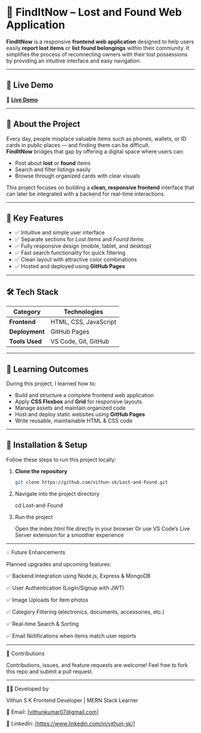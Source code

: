 # 🧭 FindItNow – Lost and Found Web Application

**FindItNow** is a responsive **frontend web application** designed to help users easily **report lost items** or **list found belongings** within their community. It simplifies the process of reconnecting owners with their lost possessions by providing an intuitive interface and easy navigation.

---

## 🚀 Live Demo
🔗 **[Live Demo](https://vithun-sk.github.io/Lost-and-Found/)**

---

## 📖 About the Project

Every day, people misplace valuable items such as phones, wallets, or ID cards in public places — and finding them can be difficult.  
**FindItNow** bridges that gap by offering a digital space where users can:

- Post about **lost** or **found** items  
- Search and filter listings easily  
- Browse through organized cards with clear visuals  

This project focuses on building a **clean, responsive frontend** interface that can later be integrated with a backend for real-time interactions.

---

## 🧩 Key Features

- ✅ Intuitive and simple user interface  
- ✅ Separate sections for *Lost Items* and *Found Items*  
- ✅ Fully responsive design (mobile, tablet, and desktop)  
- ✅ Fast search functionality for quick filtering  
- ✅ Clean layout with attractive color combinations  
- ✅ Hosted and deployed using **GitHub Pages**  

---

## 🛠️ Tech Stack

| Category | Technologies |
|-----------|--------------|
| **Frontend** | HTML, CSS, JavaScript |
| **Deployment** | GitHub Pages |
| **Tools Used** | VS Code, Git, GitHub |

---

## 🧠 Learning Outcomes

During this project, I learned how to:

- Build and structure a complete frontend web application  
- Apply **CSS Flexbox** and **Grid** for responsive layouts  
- Manage assets and maintain organized code  
- Host and deploy static websites using **GitHub Pages**  
- Write reusable, maintainable HTML & CSS code  

---

## 🧰 Installation & Setup

Follow these steps to run this project locally:

1. **Clone the repository**
   ```bash
   git clone https://github.com/vithun-sk/Lost-and-Found.git
2. Navigate into the project directory
   
    cd Lost-and-Found
4. Run the project
   
    Open the index.html file directly in your browser
    Or use VS Code’s Live Server extension for a smoother experience

---

💡 Future Enhancements

Planned upgrades and upcoming features:

✅ Backend Integration using Node.js, Express & MongoDB

✅ User Authentication (Login/Signup with JWT)

✅ Image Uploads for item photos

✅ Category Filtering (electronics, documents, accessories, etc.)

✅ Real-time Search & Sorting

✅ Email Notifications when items match user reports

---

🙌 Contributions

Contributions, issues, and feature requests are welcome!
Feel free to fork this repo and submit a pull request.

---

🧑‍💻 Developed by

Vithun S K
Frontend Developer | MERN Stack Learner

📧 Email: [vithunkumar07@gmail.com]

🔗 LinkedIn: [https://www.linkedin.com/in/vithun-sk/]

